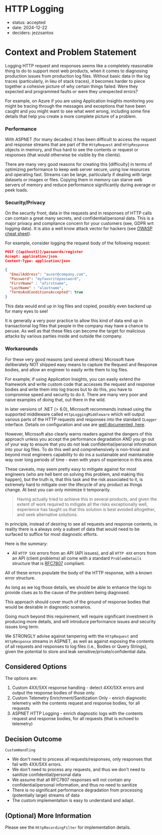 # HTTP Logging

* status: accepted
* date: 2024-12-22
* deciders: jezzsantos

# Context and Problem Statement

Logging HTTP request and responses seems like a completely reasonable thing to do to support most web products, when it comes to diagnosing production issues from production log files. Without basic data in the log traces (particularly, in lieu of stack traces), it becomes harder to piece together a cohesive picture of why certain things failed. Were they expected and programmed faults or were they unexpected errors?

For example, on Azure if you are using Application Insights monitoring you might be tracing through the messages and exceptions that have been caught and you might want to see what went wrong, including some fine details that help you create a more complete picture of a problem.

### Performance

With ASPNET (for many decades) it has been difficult to access the request and response streams that are part of the
`HttpRequest` and
`HttpResponse` objects in memory, and thus hard to see the contents or request or responses (that would otherwise be visible by the clients).

There are many very good reasons for creating this [difficulty] in terms of optimizing performance to keep web server secure, using low resources and operating fast. Streams can be large, particularly if dealing with large datasets or images or files. Copying them in memory can starve web servers of memory and reduce performance significantly during average or peek loads.

### Security/Privacy

On the security front, data in the requests and in responses of HTTP calls can contain a great many secrets, and confidential/personal data. This is a major privacy and compliance concern for your customers (see, GDPR wrt logging data). It is also a well know attack vector for hackers (see [OWASP cheat sheet](https://cheatsheetseries.owasp.org/cheatsheets/Logging_Cheat_Sheet.html#attacks-on-logs)).

For example, consider logging the request body of the following request:

```json
POST {{apihost1}}/passwords/register
Accept: application/json
Content-Type: application/json

{
  "EmailAddress": "auser@company.com",
  "Password": "myfavoritepassword",
  "FirstName" : "afirstname",
  "LastName" : "alastname",
  "TermsAndConditionsAccepted": true
}
```

This data would end up in log files and copied, possibly even backend up for many eyes to see!

It is generally a very poor practice to allow this kind of data end up in transactional log files that people in the company may have a chance to peruse. As well as that these files can become the target for malicious attacks by various parties inside and outside the company.

### Workarounds

For these very good reasons (and several others) Microsoft have deliberately NOT shipped easy means to capture the Request and Response bodies, and allow an engineer to easily write them to log files.

For example, if using Application Insights, you can easily extend the framework and write custom code that accesses the request and response bodies and write them into log traces but to do this, you have to compromise speed and security to do it. There are many very poor and naive examples of doing that, out there in the wild.

In later versions of .NET (> 6.0), Microsoft recommends instead using the supported middleware called
`HttpLoggingMiddleware`  which will output various parts of the HTTP requests and responses into the standard
`ILogger` interface. Details on configuration and use are [well documented, here](https://learn.microsoft.com/en-us/aspnet/core/fundamentals/http-logging/?view=aspnetcore-8.0).

However, Microsoft also clearly warns readers against the dangers of this approach unless you accept the performance degradation AND you go out of your way to ensure that you do not leak confidential/personal information into your log files. To do this well and comprehensively is non-trivial and beyond most engineers capability to do ins a sustainable and maintainable way over long periods of time - even with years of experience in this area.

These caveats, may seem pretty easy to mitigate against for most engineers (who are hell bent on solving this problem, and making this happen), but the truth is, that this task and the risk associated to it, is extremely hard to mitigate over the lifecycle of any product as things change. At best you can only minimize it temporarily.

> Having actually tried to achieve this in several products, and given the extent of work required to mitigate all the risks exceptionally well, experience has taught us that this solution is best avoided altogether, and seek alternative solutions.

In principle, instead of desiring to see all requests and response contents, in reality there is a always only a subset of data that would need to be surfaced to suffice for most diagnostic efforts.

Here is the summary:

* All `HTTP 5XX` errors from an API (API issues), and all
  `HTTP 4XX` errors from an API (client problems) all come with a standard
  `ProblemDetails` structure that is [RFC7807](https://datatracker.ietf.org/doc/html/rfc7807) compliant.

All of these errors populate the body of the HTTP response, with a known error structure.

As long as we log those details, we should be able to enhance the logs to provide clues as to the cause of the problem being diagnosed.

This approach should cover much of the ground of response bodies that would be desirable in diagnostic scenarios.

Going much beyond this requirement, will require significant investment in producing more details, and will introduce performance issues and security issues long term.

We STRONGLY advise against tampering with the `HttpRequest` and
`HttpResponse` streams in ASPNET, as well as against exposing the contents of all requests and responses to log files (i.e., Bodies or Query Strings), given the potential to store and leak sensitive/private/confidential data.

## Considered Options

The options are:

1. Custom 4XX/5XX response handling - detect 4XX/5XX errors and output the response bodies of those only.
2. Custom Telemetry Enrichment/Sanitization Only - enrich diagnostic telemetry with the contents request and response bodies, for all requests
3. ASPNET HTTP Logging - enrich diagnostic logs with the contents request and response bodies, for all requests (that is echoed to telemetry)

## Decision Outcome

`CustomHandling`

- We don't need to process all requests/responses, only responses that fail with 4XX/5XX errors.
- We don't need to process any requests, and thus we don't need to sanitize confidential/personal data
- We assume that all RFC7807 responses will not contain any confidential/personal information, and thus no need to sanitize
- There is no significant performance degradation from processing (potentially large) streams of data
- The custom implementation is easy to understand and adapt.

## (Optional) More Information

Please see the `HttpRecordingFilter` for implementation details.